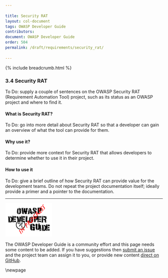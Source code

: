 ```yaml
---

title: Security RAT
layout: col-document
tags: OWASP Developer Guide
contributors:
document: OWASP Developer Guide
order: 504
permalink: /draft/requirements/security_rat/

---
```


{% include breadcrumb.html %}

### 3.4 Security RAT

To Do: supply a couple of sentences on the OWASP Security RAT (Requirement Automation Tool) project,
such as its status as an OWASP project and where to find it.

#### What is Security RAT?

To Do: go into more detail about Security RAT so that a developer
can gain an overview of what the tool can provide for them.

#### Why use it?

To Do: provide more context for Security RAT that allows developers to determine whether to use it in their project.

#### How to use it

To Do: give a brief outline of how Security RAT can provide value for the development teams.
Do not repeat the project documentation itself; ideally provide a primer and a pointer to the documentation.

----

![Developer Guide](../../assets/images/dg_wip.png "OWASP Developer Guide")

The OWASP Developer Guide is a community effort and this page needs some content to be added.
If you have suggestions then [submit an issue][issue0504] and the project team can assign it to you,
or provide new content [direct on GitHub][edit0504].

[issue0504]: https://github.com/OWASP/www-project-developer-guide/issues/new?labels=content&template=request.md&title=Update:%2005-requirements/04-security-rat
[edit0504]: https://github.com/OWASP/www-project-developer-guide/blob/main/draft/05-requirements/04-security-rat.md

\newpage
